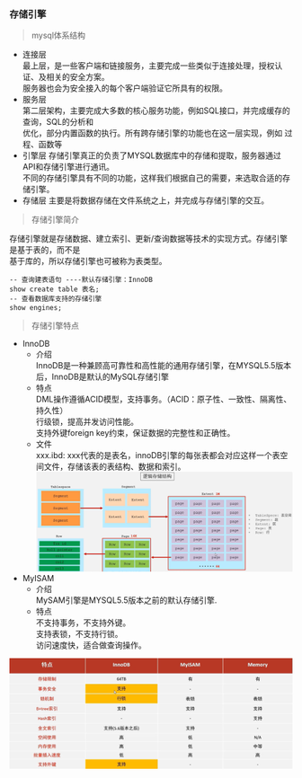 ### 存储引擎
> mysql体系结构
* 连接层  
最上层，是一些客户端和链接服务，主要完成一些类似于连接处理，授权认证、及相关的安全方案。  
服务器也会为安全接入的每个客户端验证它所具有的权限。
* 服务层  
第二层架构，主要完成大多数的核心服务功能，例如SQL接口，并完成缓存的查询，SQL的分析和  
优化，部分内置函数的执行。所有跨存储引擎的功能也在这一层实现，例如 过程、函数等  
* 引擎层
存储引擎真正的负责了MYSQL数据库中的存储和提取，服务器通过API和存储引擎进行通讯。  
不同的存储引擎具有不同的功能，这样我们根据自己的需要，来选取合适的存储引擎。
* 存储层
主要是将数据存储在文件系统之上，并完成与存储引擎的交互。

> 存储引擎简介

存储引擎就是存储数据、建立索引、更新/查询数据等技术的实现方式。存储引擎是基于表的，而不是  
基于库的，所以存储引擎也可被称为表类型。  
```mysql
-- 查询建表语句 ----默认存储引擎：InnoDB
show create table 表名;
-- 查看数据库支持的存储引擎
show engines;
```
> 存储引擎特点
* InnoDB
  - 介绍  
  InnoDB是一种兼顾高可靠性和高性能的通用存储引擎，在MYSQL5.5版本后，InnoDB是默认的MySQL存储引擎
  - 特点  
  DML操作遵循ACID模型，支持事务。（ACID：原子性、一致性、隔离性、持久性）  
  行级锁，提高并发访问性能。  
  支持外键foreign key约束，保证数据的完整性和正确性。  
  - 文件  
  xxx.ibd: xxx代表的是表名，innoDB引擎的每张表都会对应这样一个表空间文件，存储该表的表结构、数据和索引。  
  ![逻辑存储结构](/image/img.png)
* MyISAM
  - 介绍  
  MySAM引擎是MYSQL5.5版本之前的默认存储引擎.
  - 特点  
  不支持事务，不支持外键。  
  支持表锁，不支持行锁。  
  访问速度快，适合做查询操作。  
  
![各种存储引擎特点](/image/img_1.png)

